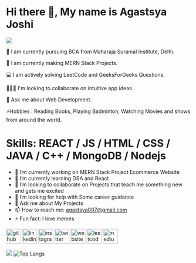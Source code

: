 # Hi there 👋, My name is Agastsya Joshi

![]([https://github.com/Agastsya/agastsya/blob/main/giphy.gif](https://github.com/Agastsya/agastsya/blob/main/giphyresize.gif))


🏫 I am currently pursuing BCA from Maharaja Suramal Institute, Delhi.

📱 I am currently making MERN Stack Projects.

💻 I am actively solving LeetCode and GeeksForGeeks Questions.

🧑‍🤝‍🧑 I'm looking to collaborate on intuitive app ideas.

💭 Ask me about Web Development.

⚡Hobbies : Reading Books, Playing Badminton, Watching Movies and shows from around the world.

# Skills: REACT / JS / HTML / CSS / JAVA / C++ / MongoDB / Nodejs 

- 🔭 I’m currently working on MERN Stack Project Ecommerce Website 
- 🌱 I’m currently learning DSA and React 
- 👯 I’m looking to collaborate on Projects that teach me something new and gets me excited 
- 🤔 I’m looking for help with Some career guidance 
- 💬 Ask me about My Projects 
- 📫 How to reach me: agastsya007@gmail.com 
- ⚡ Fun fact: I love memes 


[<img src='https://cdn.jsdelivr.net/npm/simple-icons@3.0.1/icons/github.svg' alt='github' height='40'>](https://github.com/https://github.com/agastsya)  [<img src='https://cdn.jsdelivr.net/npm/simple-icons@3.0.1/icons/linkedin.svg' alt='linkedin' height='40'>](https://www.linkedin.com/in/https://www.linkedin.com/in/agastsya-joshi-b6a929202//)  [<img src='https://cdn.jsdelivr.net/npm/simple-icons@3.0.1/icons/instagram.svg' alt='instagram' height='40'>](https://www.instagram.com/https://www.instagram.com/agastsya//)  [<img src='https://cdn.jsdelivr.net/npm/simple-icons@3.0.1/icons/twitter.svg' alt='twitter' height='40'>](https://twitter.com/https://twitter.com/Agastsya1)  [<img src='https://cdn.jsdelivr.net/npm/simple-icons@3.0.1/icons/icloud.svg' alt='website' height='40'>](https://agastsya.github.io/)  [<img src='https://cdn.jsdelivr.net/npm/simple-icons@3.0.1/icons/leetcode.svg' alt='leetcode' height='40'>](https://leetcode.com/AJMAax/)  [<img src='https://cdn.jsdelivr.net/npm/simple-icons@3.0.1/icons/medium.svg' alt='medium' height='40'>](https://medium.com/@agastsya007)  







![](https://github-readme-stats.vercel.app/api?username=agastsya&show_icons=true&theme=radica)   ![Top Langs](https://github-readme-stats.vercel.app/api/top-langs/?username=agastsya&layout=compact)

